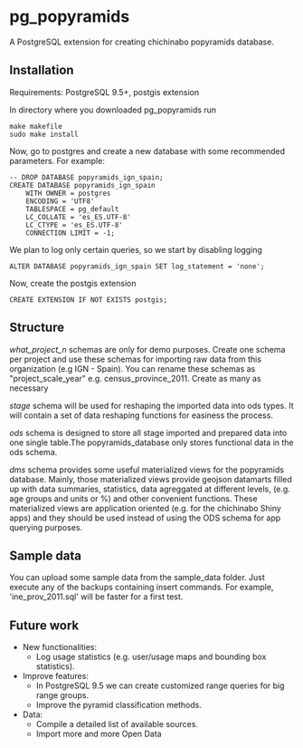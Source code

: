 # pg_popyramids
A PostgreSQL extension for creating chichinabo popyramids database.

Installation
------------

Requirements: PostgreSQL 9.5+, postgis extension

In directory where you downloaded pg_popyramids run

    make makefile
    sudo make install

Now, go to postgres and create a new database with some recommended parameters. For example:

    -- DROP DATABASE popyramids_ign_spain;
    CREATE DATABASE popyramids_ign_spain
        WITH OWNER = postgres
        ENCODING = 'UTF8'
        TABLESPACE = pg_default
        LC_COLLATE = 'es_ES.UTF-8'
        LC_CTYPE = 'es_ES.UTF-8'
        CONNECTION LIMIT = -1;
        
We plan to log only certain queries, so we start by disabling logging

    ALTER DATABASE popyramids_ign_spain SET log_statement = 'none';

Now, create the postgis extension

    CREATE EXTENSION IF NOT EXISTS postgis;

Structure
------------
*what_project_n* schemas are only for demo purposes. Create one schema per project and use these schemas for importing raw data from this organization (e.g IGN - Spain). You can rename these schemas as "project_scale_year" e.g. census_province_2011. Create as many as necessary

*stage* schema will be used for reshaping the imported data into ods types. It will contain a set of data reshaping functions for easiness the process.

*ods* schema is designed to store all stage imported and prepared data into one single table.The popyramids_database only stores functional data in the ods schema.

*dms* schema provides some useful materialized views for the popyramids database. Mainly, those materialized views provide geojson datamarts filled up with data summaries, statistics, data agreggated at different levels, (e.g. age groups and units or %) and other convenient functions. These materialized views are application oriented (e.g. for the chichinabo Shiny apps) and they should be used instead of using the ODS schema for app querying purposes.

Sample data
------------
You can upload some sample data from the sample_data folder. Just execute any of the backups containing insert commands. For example, 'ine_prov_2011.sql' will be faster for a first test.

Future work
------------
* New functionalities:
  * Log usage statistics (e.g. user/usage maps and bounding box statistics).
* Improve features:
  * In PostgreSQL 9.5 we can create customized range queries for big range groups.
  * Improve the pyramid classification methods.
* Data:
  * Compile a detailed list of available sources.
  * Import more and more Open Data
